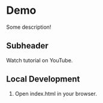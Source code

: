 # Demo

Some description!

## Subheader

Watch tutorial on YouTube.

## Local Development

1. Open index.html in your browser.

